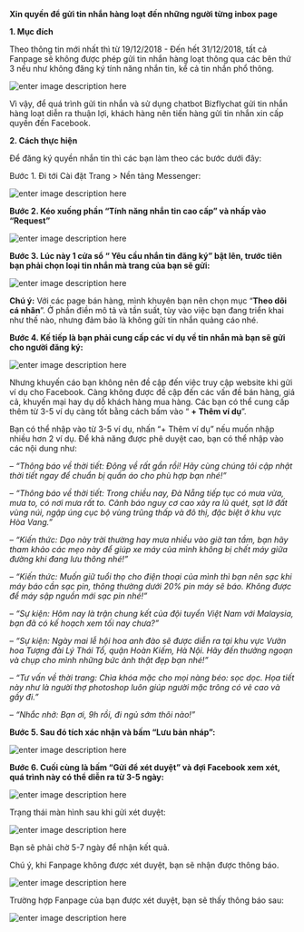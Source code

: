 
**Xin quyền để gửi tin nhắn hàng loạt đến những người từng inbox page**

**1. Mục đích**

Theo thông tin mới nhất thì từ 19/12/2018 - Đến hết 31/12/2018, tất cả Fanpage sẽ không được phép gửi tin nhắn hàng loạt thông qua các bên thứ 3 nếu như không đăng ký tính năng nhắn tin, kể cả tin nhắn phổ thông.

![enter image description here](https://static8.muarecdn.com/original/muare/images/2019/12/18/5421421_1.png)

Vì vậy, để quá trình gửi tin nhắn và sử dụng chatbot Bizflychat gửi tin nhắn hàng loạt diễn ra thuận lợi, khách hàng nên tiến hàng gửi tin nhắn xin cấp quyền đến Facebook.

**2. Cách thực hiện**

Để đăng ký quyền nhắn tin thì các bạn làm theo các bước dưới đây:

Bước 1. Đi tới Cài đặt Trang > Nền tảng Messenger:

![enter image description here](https://static8.muarecdn.com/original/muare/images/2019/12/18/5421433_2.png)

**Bước 2. Kéo xuống phần “Tính năng nhắn tin cao cấp” và nhấp vào “Request”**

![enter image description here](https://static8.muarecdn.com/original/muare/images/2019/12/18/5421434_3.png)

**Bước 3. Lúc này 1 cửa sổ “ Yêu cầu nhắn tin đăng ký” bật lên, trước tiên bạn phải chọn loại tin nhắn mà trang của bạn sẽ gửi:**

![enter image description here](https://static8.muarecdn.com/original/muare/images/2019/12/18/5421436_4.png)

**Chú ý:** Với các page bán hàng, mình khuyên bạn nên chọn mục “**Theo dõi cá nhân**”. Ở phần điền mô tả và tần suất, tùy vào việc bạn đang triển khai như thế nào, nhưng đảm bảo là không gửi tin nhắn quảng cáo nhé.

**Bước 4. Kế tiếp là bạn phải cung cấp các ví dụ về tin nhắn mà bạn sẽ gửi cho người đăng ký:**

![enter image description here](https://static8.muarecdn.com/original/muare/images/2019/12/18/5421443_assets-lrlpusy3toevickwwr2-lvkwleyaxohnhw5t99r-lvkyxuqw3ghakr1xvuw-per2.png)

Nhưng khuyến cáo bạn không nên đề cập đến việc truy cập website khi gửi ví dụ cho Facebook. Càng không được đề cập đến các vấn đề bán hàng, giá cả, khuyến mại hay dụ dỗ khách hàng mua hàng. Các bạn có thể cung cấp thêm từ 3-5 ví dụ càng tốt bằng cách bấm vào “ **+ Thêm ví dụ**”.

Bạn có thể nhập vào từ 3-5 ví dụ, nhấn “+ Thêm ví dụ” nếu muốn nhập nhiều hơn 2 ví dụ. Để khả năng được phê duyệt cao, bạn có thể nhập vào các nội dung như:

_– “Thông báo về thời tiết: Đông về rất gần rồi! Hãy cùng chúng tôi cập nhật thời tiết ngay để chuẩn bị quần áo cho phù hợp bạn nhé!”_

_– “Thông báo về thời tiết: Trong chiều nay, Đà Nẵng tiếp tục có mưa vừa, mưa to, có nơi mưa rất to. Cảnh báo nguy cơ cao xảy ra lũ quét, sạt lở đất vùng núi, ngập úng cục bộ vùng trũng thấp và đô thị, đặc biệt ở khu vực Hòa Vang.”_

_– “Kiến thức: Dạo này trời thường hay mưa nhiều vào giờ tan tầm, bạn hãy tham khảo các mẹo này để giúp xe máy của mình không bị chết máy giữa đường khi đang lưu thông nhé!”_

_– “Kiến thức: Muốn giữ tuổi thọ cho điện thoại của mình thì bạn nên sạc khi máy báo cần sạc pin, thông thường dưới 20% pin máy sẽ báo. Không được để máy sập nguồn mới sạc pin nhé!”_

_– “Sự kiện: Hôm nay là trận chung kết của đội tuyển Việt Nam với Malaysia, bạn đã có kế hoạch xem tối nay chưa?”_

_– “Sự kiện: Ngày mai lễ hội hoa anh đào sẽ được diễn ra tại khu vực Vườn hoa Tượng đài Lý Thái Tổ, quận Hoàn Kiếm, Hà Nội. Hãy đến thưởng ngoạn và chụp cho mình những bức ảnh thật đẹp bạn nhé!”_

_– “Tư vấn về thời trang: Chìa khóa mặc cho mọi nàng béo: sọc dọc. Họa tiết này như là người thợ photoshop luôn giúp người mặc trông có vẻ cao và gầy đi.”_

_– “Nhắc nhở: Bạn ơi, 9h rồi, đi ngủ sớm thôi nào!”_

**Bước 5. Sau đó tích xác nhận và bấm “Lưu bản nháp”:**

![enter image description here](https://static8.muarecdn.com/original/muare/images/2019/12/18/5421447_5.png)

**Bước 6. Cuối cùng là bấm “Gửi để xét duyệt” và đợi Facebook xem xét, quá trình này có thể diễn ra từ 3-5 ngày:**

![enter image description here](https://static8.muarecdn.com/original/muare/images/2019/12/18/5421448_7.png)

Trạng thái màn hình sau khi gửi xét duyệt:

![enter image description here](https://static8.muarecdn.com/original/muare/images/2019/12/18/5421452_8.png)

Bạn sẽ phải chờ 5-7 ngày để nhận kết quả. 

Chú ý, khi Fanpage không được xét duyệt, bạn sẽ nhận được thông báo.

![enter image description here](https://static8.muarecdn.com/original/muare/images/2019/12/18/5421471_10.png)

Trường hợp Fanpage của bạn được xét duyệt, bạn sẽ thấy thông báo sau:

![enter image description here](https://static8.muarecdn.com/original/muare/images/2019/12/18/5421472_11.png)

